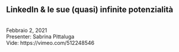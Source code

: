 <h2>LinkedIn & le sue (quasi) infinite potenzialità</h2><br>
</h4> Febbraio 2, 2021</h4> <br>
Presenter: Sabrina Pittaluga <br>
Vide: https://vimeo.com/512248546 

